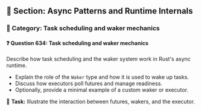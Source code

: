 ## 📘 Section: Async Patterns and Runtime Internals  
### 🔹 Category: Task scheduling and waker mechanics  
#### ❓ Question 634: Task scheduling and waker mechanics

Describe how task scheduling and the waker system work in Rust's async runtime.

- Explain the role of the `Waker` type and how it is used to wake up tasks.
- Discuss how executors poll futures and manage readiness.
- Optionally, provide a minimal example of a custom waker or executor.

🔧 **Task:** Illustrate the interaction between futures, wakers, and the executor.
